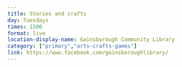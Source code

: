 ```yaml
---
title: Stories and crafts
day: Tuesdays
times: 1500
format: live
location-display-name: Gainsborough Community Library
category: ["primary","arts-crafts-games"]
link: https://www.facebook.com/gainsboroughlibrary/
---
```


